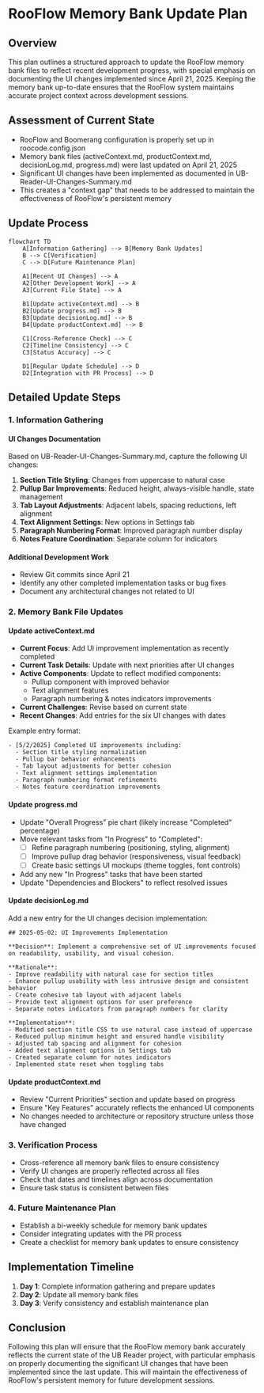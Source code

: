 # RooFlow Memory Bank Update Plan

## Overview

This plan outlines a structured approach to update the RooFlow memory bank files to reflect recent development progress, with special emphasis on documenting the UI changes implemented since April 21, 2025. Keeping the memory bank up-to-date ensures that the RooFlow system maintains accurate project context across development sessions.

## Assessment of Current State

- RooFlow and Boomerang configuration is properly set up in roocode.config.json
- Memory bank files (activeContext.md, productContext.md, decisionLog.md, progress.md) were last updated on April 21, 2025
- Significant UI changes have been implemented as documented in UB-Reader-UI-Changes-Summary.md
- This creates a "context gap" that needs to be addressed to maintain the effectiveness of RooFlow's persistent memory

## Update Process

```mermaid
flowchart TD
    A[Information Gathering] --> B[Memory Bank Updates]
    B --> C[Verification]
    C --> D[Future Maintenance Plan]

    A1[Recent UI Changes] --> A
    A2[Other Development Work] --> A
    A3[Current File State] --> A

    B1[Update activeContext.md] --> B
    B2[Update progress.md] --> B
    B3[Update decisionLog.md] --> B
    B4[Update productContext.md] --> B

    C1[Cross-Reference Check] --> C
    C2[Timeline Consistency] --> C
    C3[Status Accuracy] --> C

    D1[Regular Update Schedule] --> D
    D2[Integration with PR Process] --> D
```

## Detailed Update Steps

### 1. Information Gathering

#### UI Changes Documentation

Based on UB-Reader-UI-Changes-Summary.md, capture the following UI changes:

1. **Section Title Styling**: Changes from uppercase to natural case
2. **Pullup Bar Improvements**: Reduced height, always-visible handle, state management
3. **Tab Layout Adjustments**: Adjacent labels, spacing reductions, left alignment
4. **Text Alignment Settings**: New options in Settings tab
5. **Paragraph Numbering Format**: Improved paragraph number display
6. **Notes Feature Coordination**: Separate column for indicators

#### Additional Development Work

- Review Git commits since April 21
- Identify any other completed implementation tasks or bug fixes
- Document any architectural changes not related to UI

### 2. Memory Bank File Updates

#### Update activeContext.md

- **Current Focus**: Add UI improvement implementation as recently completed
- **Current Task Details**: Update with next priorities after UI changes
- **Active Components**: Update to reflect modified components:
  - Pullup component with improved behavior
  - Text alignment features
  - Paragraph numbering & notes indicators improvements
- **Current Challenges**: Revise based on current state
- **Recent Changes**: Add entries for the six UI changes with dates

Example entry format:

```
- [5/2/2025] Completed UI improvements including:
  - Section title styling normalization
  - Pullup bar behavior enhancements
  - Tab layout adjustments for better cohesion
  - Text alignment settings implementation
  - Paragraph numbering format refinements
  - Notes feature coordination improvements
```

#### Update progress.md

- Update "Overall Progress" pie chart (likely increase "Completed" percentage)
- Move relevant tasks from "In Progress" to "Completed":
  - [ ] Refine paragraph numbering (positioning, styling, alignment)
  - [ ] Improve pullup drag behavior (responsiveness, visual feedback)
  - [ ] Create basic settings UI mockups (theme toggles, font controls)
- Add any new "In Progress" tasks that have been started
- Update "Dependencies and Blockers" to reflect resolved issues

#### Update decisionLog.md

Add a new entry for the UI changes decision implementation:

```
## 2025-05-02: UI Improvements Implementation

**Decision**: Implement a comprehensive set of UI improvements focused on readability, usability, and visual cohesion.

**Rationale**:
- Improve readability with natural case for section titles
- Enhance pullup usability with less intrusive design and consistent behavior
- Create cohesive tab layout with adjacent labels
- Provide text alignment options for user preference
- Separate notes indicators from paragraph numbers for clarity

**Implementation**:
- Modified section title CSS to use natural case instead of uppercase
- Reduced pullup minimum height and ensured handle visibility
- Adjusted tab spacing and alignment for cohesion
- Added text alignment options in Settings tab
- Created separate column for notes indicators
- Implemented state reset when toggling tabs
```

#### Update productContext.md

- Review "Current Priorities" section and update based on progress
- Ensure "Key Features" accurately reflects the enhanced UI components
- No changes needed to architecture or repository structure unless those have changed

### 3. Verification Process

- Cross-reference all memory bank files to ensure consistency
- Verify UI changes are properly reflected across all files
- Check that dates and timelines align across documentation
- Ensure task status is consistent between files

### 4. Future Maintenance Plan

- Establish a bi-weekly schedule for memory bank updates
- Consider integrating updates with the PR process
- Create a checklist for memory bank updates to ensure consistency

## Implementation Timeline

1. **Day 1**: Complete information gathering and prepare updates
2. **Day 2**: Update all memory bank files
3. **Day 3**: Verify consistency and establish maintenance plan

## Conclusion

Following this plan will ensure that the RooFlow memory bank accurately reflects the current state of the UB Reader project, with particular emphasis on properly documenting the significant UI changes that have been implemented since the last update. This will maintain the effectiveness of RooFlow's persistent memory for future development sessions.
